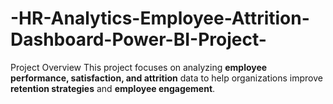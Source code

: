 # -HR-Analytics-Employee-Attrition-Dashboard-Power-BI-Project-
 Project Overview   This project focuses on analyzing **employee performance, satisfaction, and attrition** data to help organizations improve **retention strategies** and **employee engagement**.  
